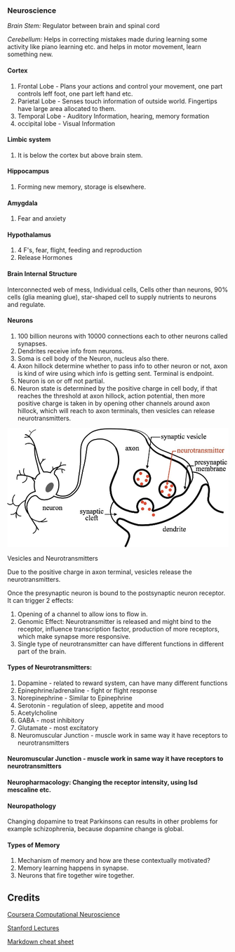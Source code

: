 ### Neuroscience

*Brain Stem:* Regulator between brain and spinal cord

*Cerebellum:* Helps in correcting mistakes made during learning some activity
like piano learning etc. and helps in motor movement, learn something new.

#### Cortex
1. Frontal Lobe - Plans your actions and control your movement, one part
controls leff foot, one part left hand etc.
2. Parietal Lobe - Senses touch information of outside world. Fingertips have
large area allocated to them.
3. Temporal Lobe - Auditory Information, hearing, memory formation
4. occipital lobe - Visual Information

#### Limbic system
1. It is below the cortex but above brain stem.

#### Hippocampus
1. Forming new memory, storage is elsewhere.

#### Amygdala
1. Fear and anxiety

#### Hypothalamus
1. 4 F's, fear, flight, feeding and reproduction
2. Release Hormones

#### Brain Internal Structure
Interconnected web of mess, Individual cells, Cells other than neurons, 90%
cells (glia meaning glue), star-shaped cell to supply nutrients to neurons and
regulate.

#### Neurons
1. 100 billion neurons with 10000 connections each to other neurons called
synapses.
2. Dendrites receive info from neurons.
3. Soma is cell body of the Neuron, nucleus also there.
4. Axon hillock determine whether to pass info to other neuron or not, axon is
kind of wire using which info is getting sent. Terminal is endpoint.
5. Neuron is on or off not partial.
6. Neuron state is determined by the positive charge in cell body, if that
reaches the threshold at axon hillock, action potential, then more positive 
charge is taken in by opening other channels around axon hillock, which will 
reach to axon terminals, then vesicles can release neurotransmitters.

![alt text](images/Neuron.png "Neurons Communication")

Vesicles and Neurotransmitters

Due to the positive charge in axon terminal, vesicles release the
neurotransmitters.

Once the presynaptic neuron is bound to the postsynaptic neuron receptor. It
can trigger 2 effects:
1. Opening of a channel to allow ions to flow in.
2. Genomic Effect: Neurotransmitter is released and might bind to the receptor,
influence transcription factor, production of more receptors, which make
synapse more responsive.
3. Single type of neurotransmitter can have different functions in different part
of the brain.

#### Types of Neurotransmitters:
1. Dopamine - related to reward system, can have many different functions
2. Epinephrine/adrenaline - fight or flight response
3. Norepinephrine - Similar to Epinephrine
4. Serotonin - regulation of sleep, appetite and mood
5. Acetylcholine
6. GABA - most inhibitory
7. Glutamate - most excitatory
8. Neuromuscular Junction - muscle work in same way it have receptors to
neurotransmitters

#### Neuromuscular Junction - muscle work in same way it have receptors to neurotransmitters

#### Neuropharmacology: Changing the receptor intensity, using lsd mescaline etc.

#### Neuropathology
Changing dopamine to treat Parkinsons can results in other problems for
example schizophrenia, because dopamine change is global.

#### Types of Memory
1. Mechanism of memory and how are these contextually motivated?
2. Memory learning happens in synapse.
3. Neurons that fire together wire together.

## Credits

[Coursera Computational Neuroscience](https://www.coursera.org/learn/computational-neuroscience)

[Stanford Lectures](https://www.youtube.com/watch?v=NNnIGh9g6fA&list=PL848F2368C90DDC3D)

[Markdown cheat sheet](https://en.support.wordpress.com/markdown-quick-reference/)
